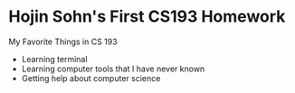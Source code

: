 # Hojin Sohn's First CS193 Homework

My Favorite Things in CS 193
- Learning terminal
- Learning computer tools that I have never known
- Getting help about computer science
